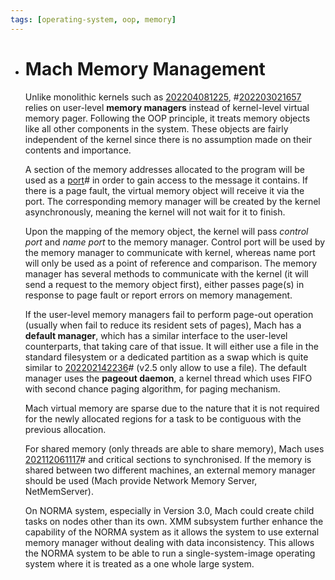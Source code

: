 ```yaml
---
tags: [operating-system, oop, memory]
---
```


- # Mach Memory Management
  
  Unlike monolithic kernels such as [202204081225](202204081225.md), #[202203021657](202203021657.md) relies on
  user-level **memory managers** instead of kernel-level virtual memory pager.
  Following the OOP principle, it treats memory objects like all other components
  in the system. These objects are fairly independent of the kernel since there is
  no assumption made on their contents and importance.
  
  A section of the memory addresses allocated to the program will be used as a
  [port](202204222158.md)# in order to gain access to the message it contains. If
  there is a page fault, the virtual memory object will receive it via the port.
  The corresponding memory manager will be created by the kernel asynchronously,
  meaning the kernel will not wait for it to finish.
  
  Upon the mapping of the memory object, the kernel will pass *control port* and
  *name port* to the memory manager. Control port will be used by the memory
  manager to communicate with kernel, whereas name port will only be used as a
  point of reference and comparison. The memory manager has several methods to
  communicate with the kernel (it will send a request to the memory object first),
  either passes page(s) in response to page fault or report errors on memory
  management.
  
  If the user-level memory managers fail to perform page-out operation (usually
  when fail to reduce its resident sets of pages), Mach has a **default manager**,
  which has a similar interface to the user-level counterparts, that taking care
  of that issue. It will either use a file in the standard filesystem or a
  dedicated partition as a swap which is quite similar to [202202142236](202202142236.md)# (v2.5
  only allow to use a file). The default manager uses the **pageout daemon**, a
  kernel thread which uses FIFO with second chance paging algorithm, for paging
  mechanism.
  
  Mach virtual memory are sparse due to the nature that it is not required for the
  newly allocated regions for a task to be contiguous with the previous
  allocation.
  
  For shared memory (only threads are able to share memory), Mach uses
  [202112061117](202112061117.md)# and critical sections to synchronised. If the memory is shared
  between two different machines, an external memory manager should be used (Mach
  provide Network Memory Server, NetMemServer).
  
  On NORMA system, especially in Version 3.0, Mach could create child tasks on
  nodes other than its own. XMM subsystem further enhance the capability of the
  NORMA system as it allows the system to use external memory manager without
  dealing with data inconsistency. This allows the NORMA system to be able to run
  a single-system-image operating system where it is treated as a one whole large
  system.